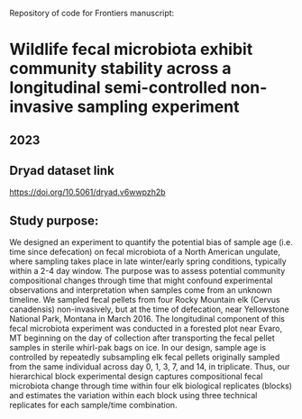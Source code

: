 Repository of code for Frontiers manuscript:
# Wildlife fecal microbiota exhibit community stability across a longitudinal semi-controlled non-invasive sampling experiment
## 2023

## Dryad dataset link
https://doi.org/10.5061/dryad.v6wwpzh2b

## Study purpose:
We designed an experiment to quantify the potential bias of sample age (i.e. time since defecation) on fecal microbiota of a North American ungulate, where sampling takes place in late winter/early spring conditions, typically within a 2-4 day window. The purpose was to assess potential community compositional changes through time that might confound experimental observations and interpretation when samples come from an unknown timeline. We sampled fecal pellets from four Rocky Mountain elk (Cervus canadensis) non-invasively, but at the time of defecation, near Yellowstone National Park, Montana in March 2016. The longitudinal component of this fecal microbiota experiment was conducted in a forested plot near Evaro, MT beginning on the day of collection after transporting the fecal pellet samples in sterile whirl-pak bags on ice. In our design, sample age is controlled by repeatedly subsampling elk fecal pellets originally sampled from the same individual across day 0, 1, 3, 7, and 14, in triplicate. Thus, our hierarchical block experimental design captures compositional fecal microbiota change through time within four elk biological replicates (blocks) and estimates the variation within each block using three technical replicates for each sample/time combination.

